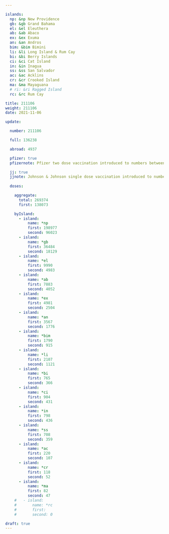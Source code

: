 ```yaml
---

islands:
  np: &np New Providence
  gb: &gb Grand Bahama
  el: &el Eleuthera
  ab: &ab Abaco
  ex: &ex Exuma
  an: &an Andros
  bim: &bim Bimini
  li: &li Long Island & Rum Cay
  bi: &bi Berry Islands
  ci: &ci Cat Island
  in: &in Inagua
  ss: &ss San Salvador
  ac: &ac Acklins
  cr: &cr Crooked Island
  ma: &ma Mayaguana
  # ri: &ri Ragged Island
  rc: &rc Rum Cay

title: 211106
weight: 211106
date: 2021-11-06

update:

  number: 211106

  full: 136238

  abroad: 4937

  pfizer: true
  pfizernote: Pfizer two dose vaccination introduced to numbers between Saturday, Aug 07, 2021 and  Saturday, Aug 14, 2021 period.

  jj: true
  jjnote: Johnson & Johnson single dose vaccination introduced to numbers between Sat, Sep 4, 2021 and Fri, Sep 10, 2021 period.
  
  doses:

    aggregate:
      total: 269374
      first: 138073

    byIsland:
      - island:
          name: *np
          first: 198977
          second: 96023
      - island:
          name: *gb
          first: 36484
          second: 18129
      - island:
          name: *el
          first: 9990
          second: 4983
      - island:
          name: *ab
          first: 7883
          second: 4052
      - island:
          name: *ex
          first: 4981
          second: 2504
      - island:
          name: *an
          first: 3567
          second: 1776
      - island:
          name: *bim
          first: 1790
          second: 915
      - island:
          name: *li
          first: 2107
          second: 1121
      - island:
          name: *bi
          first: 765
          second: 366
      - island:
          name: *ci
          first: 904
          second: 431
      - island:
          name: *in
          first: 798
          second: 436
      - island:
          name: *ss
          first: 708
          second: 359
      - island:
          name: *ac
          first: 220
          second: 107
      - island:
          name: *cr
          first: 118
          second: 52
      - island:
          name: *ma
          first: 82
          second: 47
    #   - island:
    #       name: *rc
    #       first: 
    #       second: 0

draft: true
---
```


